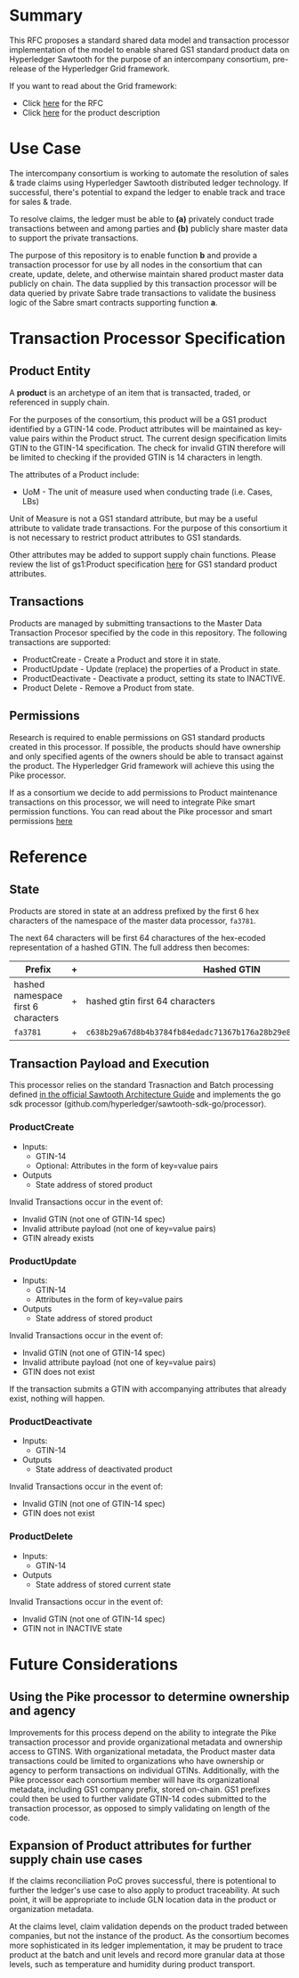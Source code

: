 # Summary
This RFC proposes a standard shared data model and transaction processor implementation of the model to enable shared GS1 standard product data on Hyperledger Sawtooth for the purpose of an intercompany consortium, pre-release of the Hyperledger Grid framework. 

If you want to read about the Grid framework:
 - Click [here](https://github.com/hyperledger/grid-rfcs/pull/5/files) for the RFC
 - Click [here](https://www.hyperledger.org/projects/grid) for the product description

# Use Case
The intercompany consortium is working to automate the resolution of sales & trade claims using Hyperledger Sawtooth distributed ledger technology. If successful, there's potential to expand the ledger to enable track and trace for sales & trade. 

To resolve claims, the ledger must be able to **(a)** privately conduct trade transactions between and among parties and **(b)** publicly share master data to support the private transactions. 

The purpose of this repository is to enable function **b** and provide a transaction processor for use by all nodes in the consortium that can create, update, delete, and otherwise maintain shared product master data publicly on chain. The data supplied by this transaction processor will be data queried by private Sabre trade transactions to validate the business logic of the Sabre smart contracts supporting function **a**. 

# Transaction Processor Specification

## Product Entity
A **__product__** is an archetype of an item that is transacted, traded, or referenced in supply chain. 

For the purposes of the consortium, this product will be a GS1 product identified by a GTIN-14 code. Product attributes will be maintained as key-value pairs within the Product struct. The current design specification limits GTIN to the GTIN-14 specification. The check for invalid GTIN therefore will be limited to checking if the provided GTIN is 14 characters in length. 

The attributes of a Product include:
 - UoM - The unit of measure used when conducting trade (i.e. Cases, LBs)

Unit of Measure is not a GS1 standard attribute, but may be a useful attribute to validate trade transactions. For the purpose of this consortium it is not necessary to restrict product attributes to GS1 standards. 

Other attributes may be added to support supply chain functions. Please review the list of gs1:Product specification [here](https://www.gs1.org/voc/Product) for  GS1 standard product attributes. 



## Transactions
Products are managed by submitting transactions to the Master Data Transaction Procesor specified by the code in this repository. The following transactions are supported:

* ProductCreate - Create a Product and store it in state.
* ProductUpdate - Update (replace) the properties of a Product in state.
* ProductDeactivate - Deactivate a product, setting its state to INACTIVE.
* Product Delete - Remove a Product from state. 

## Permissions
Research is required to enable permissions on GS1 standard products created in this processor. If possible, the products should have ownership and only specified agents of the owners should be able to transact against the product. The Hyperledger Grid framework will achieve this using the Pike processor. 

If as a consortium we decide to add permissions to Product maintenance transactions on this processor, we will need to integrate Pike smart permission functions. You can read about the Pike processor and smart permissions [here](https://sawtooth.hyperledger.org/docs/sabre/nightly/master/smart_permissions.html)

# Reference

## State
Products are stored in state at an address prefixed by the first 6 hex characters of the namespace of the master data processor, `fa3781`.

The next 64 characters will be first 64 charactures of the hex-ecoded representation of a hashed GTIN. The full address then becomes:

Prefix|+|Hashed GTIN
---|---|---
hashed namespace first 6 characters | + | hashed gtin first 64 characters 
`fa3781` | + | `c638b29a67d8b4b3784fb84edadc71367b176a28b29e819f508431d28559a4bc`

## Transaction Payload and Execution

This processor relies on the standard Trasnaction and Batch processing defined [in the official Sawtooth Architecture Guide](https://sawtooth.hyperledger.org/docs/core/nightly/1-1/architecture/transactions_and_batches.html) and implements the go sdk processor (github.com/hyperledger/sawtooth-sdk-go/processor).

### ProductCreate
* Inputs:
    - GTIN-14
    - Optional: Attributes in the form of key=value pairs
* Outputs
    - State address of stored product

Invalid Transactions occur in the event of:
 - Invalid GTIN (not one of GTIN-14 spec)
 - Invalid attribute payload (not one of key=value pairs)
 - GTIN already exists

### ProductUpdate
* Inputs:
    - GTIN-14
    - Attributes in the form of key=value pairs
* Outputs
    - State address of stored product

Invalid Transactions occur in the event of:
 - Invalid GTIN (not one of GTIN-14 spec)
 - Invalid attribute payload (not one of key=value pairs)
 - GTIN does not exist

If the transaction submits a GTIN with accompanying attributes that already exist, nothing will happen.

### ProductDeactivate
* Inputs:
    - GTIN-14
* Outputs
    - State address of deactivated product

Invalid Transactions occur in the event of:
 - Invalid GTIN (not one of GTIN-14 spec)
 - GTIN does not exist

### ProductDelete
* Inputs:
    - GTIN-14
* Outputs
    - State address of stored current state

Invalid Transactions occur in the event of:
 - Invalid GTIN (not one of GTIN-14 spec)
 - GTIN not in INACTIVE state

 # Future Considerations

 ## Using the Pike processor to determine ownership and agency
  Improvements for this process depend on the ability to integrate the Pike transaction processor and provide organizational metadata and ownership access to GTINS. With organizational metadata, the Product master data transactions could be limited to organizations who have ownership or agency to perform transactions on individual GTINs. Additionally, with the Pike processor each consortium member will have its organizational metadata, including GS1 company prefix, stored on-chain. GS1 prefixes could then be used to further validate GTIN-14 codes submitted to the transaction processor, as opposed to simply validating on length of the code. 

  ## Expansion of Product attributes for further supply chain use cases
  If the claims reconciliation PoC proves successful, there is potentional to further the ledger's use case to also apply to product traceability. At such point, it will be appropriate to include GLN location data in the product or organization metadata. 

  At the claims level, claim validation depends on the product traded between companies, but not the instance of the product. As the consortium becomes more sophisticated in its ledger implementation, it may be prudent to trace product at the batch and unit levels and record more granular data at those levels, such as temperature and humidity during product transport. 